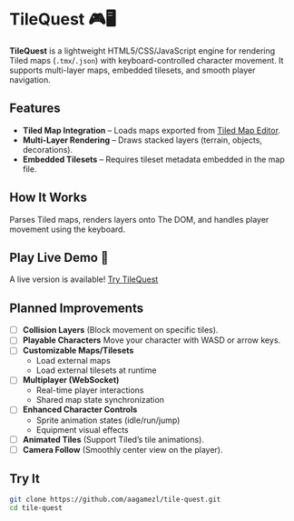 # TileQuest 🎮🖥️

**TileQuest** is a lightweight HTML5/CSS/JavaScript engine for rendering Tiled maps (`.tmx`/`.json`) with keyboard-controlled character movement. It supports multi-layer maps, embedded tilesets, and smooth player navigation.

## Features

* **Tiled Map Integration** – Loads maps exported from [Tiled Map Editor](https://www.mapeditor.org/).
* **Multi-Layer Rendering** – Draws stacked layers (terrain, objects, decorations).
* **Embedded Tilesets** – Requires tileset metadata embedded in the map file.

## How It Works

Parses Tiled maps, renders layers onto The DOM, and handles player movement using the keyboard.

## Play Live Demo 🚀
A live version is available! [Try TileQuest](https://aagamezl.github.io/tile-quest/)

## Planned Improvements

- [ ] **Collision Layers** (Block movement on specific tiles).
- [ ] **Playable Characters** Move your character with WASD or arrow keys.
- [ ] **Customizable Maps/Tilesets**
  - Load external maps
  - Load external tilesets at runtime
- [ ] **Multiplayer (WebSocket)**
  - Real-time player interactions
  - Shared map state synchronization
- [ ] **Enhanced Character Controls**
  - Sprite animation states (idle/run/jump)
  - Equipment visual effects
- [ ] **Animated Tiles** (Support Tiled’s tile animations).
- [ ] **Camera Follow** (Smoothly center view on the player).

## Try It

```sh
git clone https://github.com/aagamezl/tile-quest.git
cd tile-quest
```
